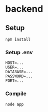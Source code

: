 # backend

## Setup

```
npm install
```

### Setup .env
```
HOST=...
USER=...
DATABASE=...
PASSWORD=...
PORT=...
```

### Compile

```
node app
```
